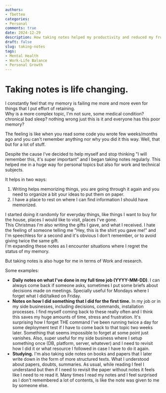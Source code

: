 ```yaml
---
authors:
- fbetteo
categories:
- Personal 
comments: true
date: 2024-12-29
description: How taking notes helped my productivity and reduced my frustration.
draft: false
slug: taking-notes
tags:
- Mental Health
- Work-Life Balance
- Personal Growth
---
```


# Taking notes is life changing.

I constantly feel that my memory is failing me more and more even for things that I put effort of retaining.  
Why is a more complex topic, I'm not sure, some medical condition? chronical bad sleep? nothing wrong just this is it and everyone has this poor memory? 

The feeling is like when you read some code you wrote few weeks/months ago and you can't remember anything nor why you did it this way. Well, that but for a lot of stuff.

Despite the cause I've decided to help myself and stop thinking "I will remember this, it's super important" and I began taking notes regularly. This helped me in a huge way for personal topics but also for work and technical subjects.

It helps in two ways:

1) Writing helps memorizing things, you are going through it again and you need to organize a bit your ideas to put them on paper.  
2) I have a place to rest on where I can find information I should have memorized.


I started doing it randomly for everyday things, like things I want to buy for the house, places I would like to visit, places I've gone.  
This Christmas I'm also writing the gifts I gave, and what I received. I hate the feeling of someone telling me "Hey, this is the shirt you gave me!" and I'm speechless for a second and it's obvious I don't remember, or to avoid giving twice the same gift.  
I'm expanding these notes as I encounter situations where I regret the status of my memory.  


But taking notes is also huge for me in terms of Work and research.  

Some examples: 

* **Daily notes on what I've done in my full time job (YYYY-MM-DD)**. I can always come back if someone asks, sometimes I put some briefs about decisions made on meetings. Specially useful for Mondays where I forget what I did/talked on Friday.  
* **Notes on how I did something that I did for the first time.** In my job or in my side businesses, including decisions, commands, installation processes. I find myself coming back to these really often and I think this saves my huge amounts of time, stress and frustration. It's surprising how I forget THE command I've been running twice a day for some deployment test if I have to come back to that topic two weeks later. Something that seems impossible to forget at some point just vanishes. Also, super useful for my side business where I setup something once (DB, platform, server, whatever) and I need to revisit how I did it or what resource I followed in case I have to do it again.  
* **Studying.** I'm also taking side notes on books and papers that I later write down in the form of more structured texts. What I understood about papers, doubts, summaries. As usual, while reading I feel I understand but then if I need to revisit the paper without notes it feels like I need to re read it. Many times I read my notes and I feel surprised as I don't remembered a lot of contents, is like the note was given to me by someone else.


